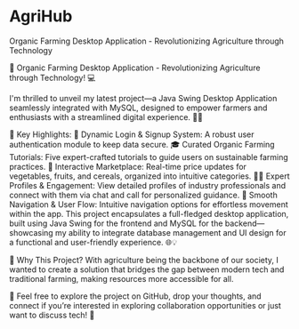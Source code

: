 # AgriHub
Organic Farming Desktop Application - Revolutionizing Agriculture through Technology

🌿 Organic Farming Desktop Application - Revolutionizing Agriculture through Technology! 💻

I'm thrilled to unveil my latest project—a Java Swing Desktop Application seamlessly integrated with MySQL, designed to empower farmers and enthusiasts with a streamlined digital experience. 🚜✨

🌱 Key Highlights:
🔐 Dynamic Login & Signup System: A robust user authentication module to keep data secure.
🎓 Curated Organic Farming Tutorials: Five expert-crafted tutorials to guide users on sustainable farming practices.
🛒 Interactive Marketplace: Real-time price updates for vegetables, fruits, and cereals, organized into intuitive categories.
👨‍🌾 Expert Profiles & Engagement: View detailed profiles of industry professionals and connect with them via chat and call for personalized guidance.
🔄 Smooth Navigation & User Flow: Intuitive navigation options for effortless movement within the app.
This project encapsulates a full-fledged desktop application, built using Java Swing for the frontend and MySQL for the backend—showcasing my ability to integrate database management and UI design for a functional and user-friendly experience. 🌐💡

🚀 Why This Project?
With agriculture being the backbone of our society, I wanted to create a solution that bridges the gap between modern tech and traditional farming, making resources more accessible for all.

💬 Feel free to explore the project on GitHub, drop your thoughts, and connect if you’re interested in exploring collaboration opportunities or just want to discuss tech! 💪
